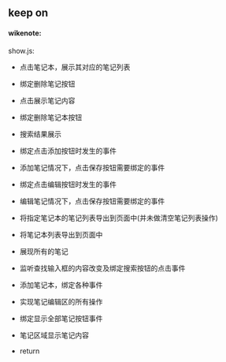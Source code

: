 ## keep on

#### wikenote:

show.js:

- 点击笔记本，展示其对应的笔记列表

- 绑定删除笔记按钮

- 点击展示笔记内容

- 绑定删除笔记本按钮

- 搜索结果展示

- 绑定点击添加按钮时发生的事件

- 添加笔记情况下，点击保存按钮需要绑定的事件

- 绑定点击编辑按钮时发生的事件

- 编辑笔记情况下，点击保存按钮需要绑定的事件

- 将指定笔记本的笔记列表导出到页面中(并未做清空笔记列表操作)

- 将笔记本列表导出到页面中

- 展现所有的笔记

- 监听查找输入框的内容改变及绑定搜索按钮的点击事件

- 添加笔记本，绑定各种事件

- 实现笔记编辑区的所有操作

- 绑定显示全部笔记按钮事件

- 笔记区域显示笔记内容

- return

